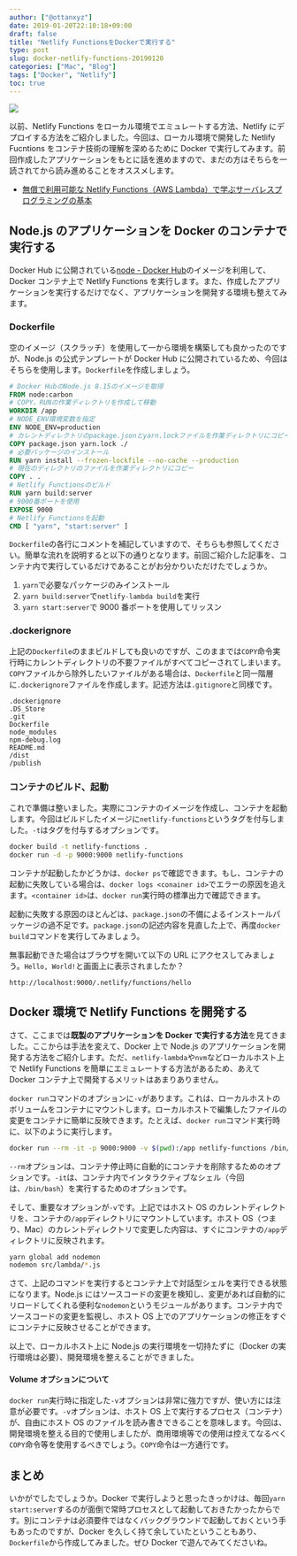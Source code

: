 ```yaml
---
author: ["@ottanxyz"]
date: 2019-01-20T22:10:18+09:00
draft: false
title: "Netlify FunctionsをDockerで実行する"
type: post
slug: docker-netlify-functions-20190120
categories: ["Mac", "Blog"]
tags: ["Docker", "Netlify"]
toc: true
---
```


![](/uploads/2019/01/190120-82e35302e706e67.png)

以前、Netlify Functions をローカル環境でエミュレートする方法、Netlify にデプロイする方法をご紹介しました。今回は、ローカル環境で開発した Netlify Fucntions をコンテナ技術の理解を深めるために Docker で実行してみます。前回作成したアプリケーションをもとに話を進めますので、まだの方はそちらを一読されてから読み進めることをオススメします。

<!-- textlint-disable -->

- [無償で利用可能な Netlify Functions（AWS Lambda）で学ぶサーバレスプログラミングの基本](/posts/2019/01/netlify-functions-aws-lambda-serverless-20190115/)

<!-- textlint-enable -->

## Node.js のアプリケーションを Docker のコンテナで実行する

Docker Hub に公開されている[node - Docker Hub](https://hub.docker.com/_/node)のイメージを利用して、Docker コンテナ上で Netlify Functions を実行します。また、作成したアプリケーションを実行するだけでなく、アプリケーションを開発する環境も整えてみます。

### Dockerfile

空のイメージ（スクラッチ）を使用して一から環境を構築しても良かったのですが、Node.js の公式テンプレートが Docker Hub に公開されているため、今回はそちらを使用します。`Dockerfile`を作成しましょう。

```dockerfile
# Docker HubのNode.js 8.15のイメージを取得
FROM node:carbon
# COPY、RUNの作業ディレクトリを作成して移動
WORKDIR /app
# NODE_ENV環境変数を指定
ENV NODE_ENV=production
# カレントディレクトリのpackage.jsonとyarn.lockファイルを作業ディレクトリにコピー
COPY package.json yarn.lock ./
# 必要パッケージのインストール
RUN yarn install --frozen-lockfile --no-cache --production
# 現在のディレクトリのファイルを作業ディレクトリにコピー
COPY . .
# Netlify Functionsのビルド
RUN yarn build:server
# 9000番ポートを使用
EXPOSE 9000
# Netlify Functionsを起動
CMD [ "yarn", "start:server" ]
```

`Dockerfile`の各行にコメントを補記していますので、そちらも参照してください。簡単な流れを説明すると以下の通りとなります。前回ご紹介した記事を、コンテナ内で実行しているだけであることがお分かりいただけたでしょうか。

1. `yarn`で必要なパッケージのみインストール
2. `yarn build:server`で`netlify-lambda build`を実行
3. `yarn start:server`で 9000 番ポートを使用してリッスン

### .dockerignore

上記の`Dockerfile`のままビルドしても良いのですが、このままでは`COPY`命令実行時にカレントディレクトリの不要ファイルがすべてコピーされてしまいます。`COPY`ファイルから除外したいファイルがある場合は、`Dockerfile`と同一階層に`.dockerignore`ファイルを作成します。記述方法は`.gitignore`と同様です。

```
.dockerignore
.DS_Store
.git
Dockerfile
node_modules
npm-debug.log
README.md
/dist
/publish
```

### コンテナのビルド、起動

これで準備は整いました。実際にコンテナのイメージを作成し、コンテナを起動します。今回はビルドしたイメージに`netlify-functions`というタグを付与しました。`-t`はタグを付与するオプションです。

```bash
docker build -t netlify-functions .
docker run -d -p 9000:9000 netlify-functions
```

コンテナが起動したかどうかは、`docker ps`で確認できます。もし、コンテナの起動に失敗している場合は、`docker logs <conainer id>`でエラーの原因を追えます。`<container id>`は、`docker run`実行時の標準出力で確認できます。

起動に失敗する原因のほとんどは、`package.json`の不備によるインストールパッケージの過不足です。`package.json`の記述内容を見直した上で、再度`docker build`コマンドを実行してみましょう。

無事起動できた場合はブラウザを開いて以下の URL にアクセスしてみましょう。`Hello, World!`と画面上に表示されましたか？

```http
http://localhost:9000/.netlify/functions/hello
```

## Docker 環境で Netlify Functions を開発する

<!-- textlint-disable -->

さて、ここまでは**既製のアプリケーションを Docker で実行する方法**を見てきました。ここからは手法を変えて、Docker 上で Node.js のアプリケーションを開発する方法をご紹介します。ただ、`netlify-lambda`や`nvm`などローカルホスト上で Netlify Functions を簡単にエミュレートする方法があるため、あえて Docker コンテナ上で開発するメリットはあまりありません。

<!-- textlint-enable -->

`docker run`コマンドのオプションに`-v`があります。これは、ローカルホストのボリュームをコンテナにマウントします。ローカルホストで編集したファイルの変更をコンテナに簡単に反映できます。たとえば、`docker run`コマンド実行時に、以下のように実行します。

```bash
docker run --rm -it -p 9000:9000 -v $(pwd):/app netlify-functions /bin/bash
```

`--rm`オプションは、コンテナ停止時に自動的にコンテナを削除するためのオプションです。`-it`は、コンテナ内でインタラクティブなシェル（今回は、`/bin/bash`）を実行するためのオプションです。

そして、重要なオプションが`-v`です。上記ではホスト OS のカレントディレクトリを、コンテナの`/app`ディレクトリにマウントしています。ホスト OS（つまり、Mac）のカレントディレクトリで変更した内容は、すぐにコンテナの`/app`ディレクトリに反映されます。

```bash
yarn global add nodemon
nodemon src/lambda/*.js
```

さて、上記のコマンドを実行するとコンテナ上で対話型シェルを実行できる状態になります。Node.js にはソースコードの変更を検知し、変更があれば自動的にリロードしてくれる便利な`nodemon`というモジュールがあります。コンテナ内でソースコードの変更を監視し、ホスト OS 上でのアプリケーションの修正をすぐにコンテナに反映させることができます。

以上で、ローカルホスト上に Node.js の実行環境を一切持たずに（Docker の実行環境は必要）、開発環境を整えることができました。

#### Volume オプションについて

`docker run`実行時に指定した`-v`オプションは非常に強力ですが、使い方には注意が必要です。`-v`オプションは、ホスト OS 上で実行するプロセス（コンテナ）が、自由にホスト OS のファイルを読み書きできることを意味します。今回は、開発環境を整える目的で使用しましたが、商用環境等での使用は控えてなるべく`COPY`命令等を使用するべきでしょう。`COPY`命令は一方通行です。

## まとめ

いかがでしたでしょうか。Docker で実行しようと思ったきっかけは、毎回`yarn start:server`するのが面倒で常時プロセスとして起動しておきたかったからです。別にコンテナは必須要件ではなくバックグラウンドで起動しておくという手もあったのですが、Docker を久しく持て余していたということもあり、`Dockerfile`から作成してみました。ぜひ Docker で遊んでみてくださいね。
